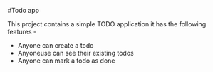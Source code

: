 #Todo app

This project contains a simple TODO application 
it has the following features -

- Anyone can create a todo 
- Anyoneuse can see their existing todos 
- Anyone can mark a todo as done